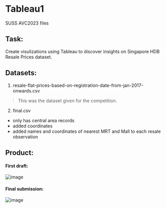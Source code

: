 # Tableau1
SUSS AVC2023 files

## Task:
Create visulizations using Tableau to discover insights on Singapore HDB Resale Prices dataset.

## Datasets:
1. resale-flat-prices-based-on-registration-date-from-jan-2017-onwards.csv
> This was the dataset given for the competition.
   
2. final.csv
- only has central area records
- added coordinates
- added names and coordinates of nearest MRT and Mall to each resale observation 

## Product:
#### First draft:
![image](https://github.com/Javen05/Tableau1/assets/107395637/78c8c370-d57e-412e-985b-2283104e30b4)

#### Final submission:
![image](https://github.com/Javen05/Tableau1/assets/107395637/7955333e-6292-498b-af1c-f3b1407efcad)

